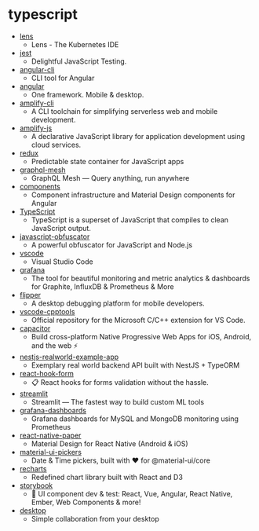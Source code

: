 # typescript
- [lens](https://github.com/lensapp/lens)
  - Lens - The Kubernetes IDE
- [jest](https://github.com/facebook/jest)
  - Delightful JavaScript Testing.
- [angular-cli](https://github.com/angular/angular-cli)
  - CLI tool for Angular
- [angular](https://github.com/angular/angular)
  - One framework. Mobile & desktop.
- [amplify-cli](https://github.com/aws-amplify/amplify-cli)
  - A CLI toolchain for simplifying serverless web and mobile development.
- [amplify-js](https://github.com/aws-amplify/amplify-js)
  - A declarative JavaScript library for application development using cloud services.
- [redux](https://github.com/reduxjs/redux)
  - Predictable state container for JavaScript apps
- [graphql-mesh](https://github.com/Urigo/graphql-mesh)
  - GraphQL Mesh — Query anything, run anywhere
- [components](https://github.com/angular/components)
  - Component infrastructure and Material Design components for Angular
- [TypeScript](https://github.com/microsoft/TypeScript)
  - TypeScript is a superset of JavaScript that compiles to clean JavaScript output.
- [javascript-obfuscator](https://github.com/javascript-obfuscator/javascript-obfuscator)
  - A powerful obfuscator for JavaScript and Node.js
- [vscode](https://github.com/microsoft/vscode)
  - Visual Studio Code
- [grafana](https://github.com/grafana/grafana)
  - The tool for beautiful monitoring and metric analytics & dashboards for Graphite, InfluxDB & Prometheus & More
- [flipper](https://github.com/facebook/flipper)
  - A desktop debugging platform for mobile developers.
- [vscode-cpptools](https://github.com/microsoft/vscode-cpptools)
  - Official repository for the Microsoft C/C++ extension for VS Code.
- [capacitor](https://github.com/ionic-team/capacitor)
  - Build cross-platform Native Progressive Web Apps for iOS, Android, and the web ⚡️
- [nestjs-realworld-example-app](https://github.com/lujakob/nestjs-realworld-example-app)
  - Exemplary real world backend API built with NestJS + TypeORM
- [react-hook-form](https://github.com/react-hook-form/react-hook-form)
  - 📋 React hooks for forms validation without the hassle.
- [streamlit](https://github.com/streamlit/streamlit)
  - Streamlit — The fastest way to build custom ML tools
- [grafana-dashboards](https://github.com/percona/grafana-dashboards)
  - Grafana dashboards for MySQL and MongoDB monitoring using Prometheus
- [react-native-paper](https://github.com/callstack/react-native-paper)
  - Material Design for React Native (Android & iOS)
- [material-ui-pickers](https://github.com/mui-org/material-ui-pickers)
  - Date & Time pickers, built with ❤️ for @material-ui/core
- [recharts](https://github.com/recharts/recharts)
  - Redefined chart library built with React and D3
- [storybook](https://github.com/storybookjs/storybook)
  - 📓 UI component dev & test: React, Vue, Angular, React Native, Ember, Web Components & more!
- [desktop](https://github.com/desktop/desktop)
  - Simple collaboration from your desktop
